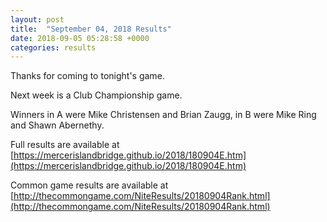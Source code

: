 ```yaml
---
layout: post
title:  "September 04, 2018 Results"
date: 2018-09-05 05:28:58 +0000
categories: results
---
```

Thanks for coming to tonight's game.

Next week is a Club Championship game.

Winners in A were Mike Christensen and Brian Zaugg, in B were Mike Ring and Shawn Abernethy.

Full results are available at [https://mercerislandbridge.github.io/2018/180904E.htm](https://mercerislandbridge.github.io/2018/180904E.htm)

Common game results are available at [http://thecommongame.com/NiteResults/20180904Rank.html](http://thecommongame.com/NiteResults/20180904Rank.html)

